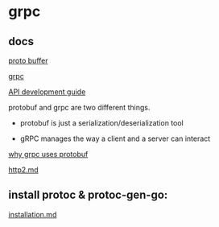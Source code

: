 # grpc

## docs

[proto buffer](https://developers.google.com/protocol-buffers/)

[grpc](https://grpc.io/)

[API development guide](https://cloud.google.com/apis/design?hl=zh-cn)

protobuf and grpc are two different things.

- protobuf is just a serialization/deserialization tool

- gRPC manages the way a client and a server can interact

[why grpc uses protobuf](https://zhuanlan.zhihu.com/p/149821222)

[http2.md](./http2.md)

## install protoc & protoc-gen-go:

[installation.md](./installation.md)

